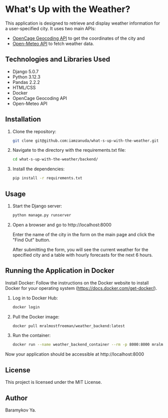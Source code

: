 # What's Up with the Weather?

This application is designed to retrieve and display weather information for a user-specified city. It uses two main APIs:
- [OpenCage Geocoding API](https://opencagedata.com/) to get the coordinates of the city and 
- [Open-Meteo API](https://open-meteo.com/) to fetch weather data.


## Technologies and Libraries Used

- Django 5.0.7
- Python 3.12.3
- Pandas 2.2.2
- HTML/CSS
- Docker
- OpenCage Geocoding API
- Open-Meteo API

## Installation

1. Clone the repository:

   ```bash
   git clone git@github.com:iamzanuda/what-s-up-with-the-weather.git

2. Navigate to the directory with the requirements.txt file:

   ```bash
   cd what-s-up-with-the-weather/backend/

3. Install the dependencies:

   ```bash
   pip install -r requirements.txt

## Usage

1. Start the Django server:

   ```bash
   python manage.py runserver

2. Open a browser and go to http://localhost:8000

   Enter the name of the city in the form on the main page and click the "Find Out" button.

   After submitting the form, you will see the current weather for the specified city and a table with hourly forecasts for the next 6 hours.

## Running the Application in Docker

Install Docker: Follow the instructions on the Docker website to install Docker for your operating system (https://docs.docker.com/get-docker/).

1. Log in to Docker Hub:

   ```bash
   docker login

2. Pull the Docker image:

   ```bash
   docker pull mralmostfreeman/weather_backend:latest
   
3. Run the container:

   ```bash
   docker run --name weather_backend_container --rm -p 8000:8000 mralmostfreeman/weather_backend:latest

Now your application should be accessible at http://localhost:8000

## License

This project is licensed under the MIT License.

## Author

Baramykov Ya.